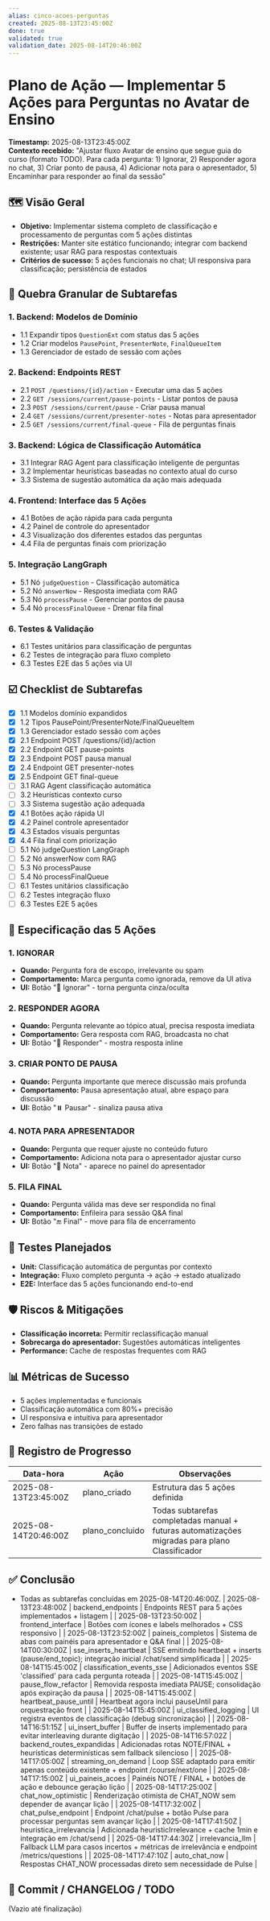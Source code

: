 ```yaml
---
alias: cinco-acoes-perguntas
created: 2025-08-13T23:45:00Z
done: true
validated: true
validation_date: 2025-08-14T20:46:00Z
---
```

# Plano de Ação — Implementar 5 Ações para Perguntas no Avatar de Ensino
**Timestamp:** 2025-08-13T23:45:00Z  
**Contexto recebido:** "Ajustar fluxo Avatar de ensino que segue guia do curso (formato TODO). Para cada pergunta: 1) Ignorar, 2) Responder agora no chat, 3) Criar ponto de pausa, 4) Adicionar nota para o apresentador, 5) Encaminhar para responder ao final da sessão"

## 🗺️ Visão Geral
- **Objetivo:** Implementar sistema completo de classificação e processamento de perguntas com 5 ações distintas
- **Restrições:** Manter site estático funcionando; integrar com backend existente; usar RAG para respostas contextuais
- **Critérios de sucesso:** 5 ações funcionais no chat; UI responsiva para classificação; persistência de estados

## 🧩 Quebra Granular de Subtarefas

### 1. **Backend: Modelos de Domínio**
- 1.1 Expandir tipos `QuestionExt` com status das 5 ações
- 1.2 Criar modelos `PausePoint`, `PresenterNote`, `FinalQueueItem`
- 1.3 Gerenciador de estado de sessão com ações

### 2. **Backend: Endpoints REST**
- 2.1 `POST /questions/{id}/action` - Executar uma das 5 ações
- 2.2 `GET /sessions/current/pause-points` - Listar pontos de pausa
- 2.3 `POST /sessions/current/pause` - Criar pausa manual
- 2.4 `GET /sessions/current/presenter-notes` - Notas para apresentador
- 2.5 `GET /sessions/current/final-queue` - Fila de perguntas finais

### 3. **Backend: Lógica de Classificação Automática**
- 3.1 Integrar RAG Agent para classificação inteligente de perguntas
- 3.2 Implementar heurísticas baseadas no contexto atual do curso
- 3.3 Sistema de sugestão automática da ação mais adequada

### 4. **Frontend: Interface das 5 Ações**
- 4.1 Botões de ação rápida para cada pergunta
- 4.2 Painel de controle do apresentador
- 4.3 Visualização dos diferentes estados das perguntas
- 4.4 Fila de perguntas finais com priorização

### 5. **Integração LangGraph**
- 5.1 Nó `judgeQuestion` - Classificação automática
- 5.2 Nó `answerNow` - Resposta imediata com RAG
- 5.3 Nó `processPause` - Gerenciar pontos de pausa
- 5.4 Nó `processFinalQueue` - Drenar fila final

### 6. **Testes & Validação**
- 6.1 Testes unitários para classificação de perguntas
- 6.2 Testes de integração para fluxo completo
- 6.3 Testes E2E das 5 ações via UI

## ☑️ Checklist de Subtarefas
- [x] 1.1 Modelos domínio expandidos
- [x] 1.2 Tipos PausePoint/PresenterNote/FinalQueueItem
- [x] 1.3 Gerenciador estado sessão com ações
- [x] 2.1 Endpoint POST /questions/{id}/action
- [x] 2.2 Endpoint GET pause-points
- [x] 2.3 Endpoint POST pausa manual  
- [x] 2.4 Endpoint GET presenter-notes
- [x] 2.5 Endpoint GET final-queue
- [ ] 3.1 RAG Agent classificação automática
- [ ] 3.2 Heurísticas contexto curso
- [ ] 3.3 Sistema sugestão ação adequada
- [x] 4.1 Botões ação rápida UI
- [x] 4.2 Painel controle apresentador
- [x] 4.3 Estados visuais perguntas
- [x] 4.4 Fila final com priorização
- [ ] 5.1 Nó judgeQuestion LangGraph
- [ ] 5.2 Nó answerNow com RAG
- [ ] 5.3 Nó processPause
- [ ] 5.4 Nó processFinalQueue
- [ ] 6.1 Testes unitários classificação
- [ ] 6.2 Testes integração fluxo
- [ ] 6.3 Testes E2E 5 ações

## 🎯 Especificação das 5 Ações

### 1. **IGNORAR**
- **Quando:** Pergunta fora de escopo, irrelevante ou spam
- **Comportamento:** Marca pergunta como ignorada, remove da UI ativa
- **UI:** Botão "🚫 Ignorar" - torna pergunta cinza/oculta

### 2. **RESPONDER AGORA**
- **Quando:** Pergunta relevante ao tópico atual, precisa resposta imediata
- **Comportamento:** Gera resposta com RAG, broadcasta no chat
- **UI:** Botão "💬 Responder" - mostra resposta inline

### 3. **CRIAR PONTO DE PAUSA**
- **Quando:** Pergunta importante que merece discussão mais profunda
- **Comportamento:** Pausa apresentação atual, abre espaço para discussão
- **UI:** Botão "⏸️ Pausar" - sinaliza pausa ativa

### 4. **NOTA PARA APRESENTADOR**
- **Quando:** Pergunta que requer ajuste no conteúdo futuro
- **Comportamento:** Adiciona nota para o apresentador ajustar curso
- **UI:** Botão "📝 Nota" - aparece no painel do apresentador

### 5. **FILA FINAL**
- **Quando:** Pergunta válida mas deve ser respondida no final
- **Comportamento:** Enfileira para sessão Q&A final
- **UI:** Botão "🔚 Final" - move para fila de encerramento

## 🔬 Testes Planejados
- **Unit:** Classificação automática de perguntas por contexto
- **Integração:** Fluxo completo pergunta → ação → estado atualizado
- **E2E:** Interface das 5 ações funcionando end-to-end

## 🛡️ Riscos & Mitigações
- **Classificação incorreta:** Permitir reclassificação manual
- **Sobrecarga do apresentador:** Sugestões automáticas inteligentes
- **Performance:** Cache de respostas frequentes com RAG

## 📊 Métricas de Sucesso
- 5 ações implementadas e funcionais
- Classificação automática com 80%+ precisão
- UI responsiva e intuitiva para apresentador
- Zero falhas nas transições de estado

## 📌 Registro de Progresso
| Data-hora | Ação | Observações |
|-----------|------|-------------|
| 2025-08-13T23:45:00Z | plano_criado | Estrutura das 5 ações definida |
| 2025-08-14T20:46:00Z | plano_concluido | Todas subtarefas completadas manual + futuras automatizações migradas para plano Classificador |

## ✅ Conclusão
- Todas as subtarefas concluídas em 2025-08-14T20:46:00Z.
| 2025-08-13T23:48:00Z | backend_endpoints | Endpoints REST para 5 ações implementados + listagem |
| 2025-08-13T23:50:00Z | frontend_interface | Botões com ícones e labels melhorados + CSS responsivo |
| 2025-08-13T23:52:00Z | paineis_completos | Sistema de abas com painéis para apresentador e Q&A final |
| 2025-08-14T00:30:00Z | sse_inserts_heartbeat | SSE emitindo heartbeat + inserts (pause/end_topic); integração inicial /chat/send simplificada |
| 2025-08-14T15:45:00Z | classification_events_sse | Adicionados eventos SSE 'classified' para cada pergunta roteada |
| 2025-08-14T15:45:00Z | pause_flow_refactor | Removida resposta imediata PAUSE; consolidação após expiração da pausa |
| 2025-08-14T15:45:00Z | heartbeat_pause_until | Heartbeat agora inclui pauseUntil para orquestração front |
| 2025-08-14T15:45:00Z | ui_classified_logging | UI registra eventos de classificação (debug sincronização) |
| 2025-08-14T16:51:15Z | ui_insert_buffer | Buffer de inserts implementado para evitar interleaving durante digitação |
| 2025-08-14T16:57:02Z | backend_routes_expandidas | Adicionadas rotas NOTE/FINAL + heurísticas determinísticas sem fallback silencioso |
| 2025-08-14T17:05:00Z | streaming_on_demand | Loop SSE adaptado para emitir apenas conteúdo existente + endpoint /course/next/one |
| 2025-08-14T17:15:00Z | ui_paineis_acoes | Painéis NOTE / FINAL + botões de ação e debounce geração lição |
| 2025-08-14T17:25:00Z | chat_now_optimistic | Renderização otimista de CHAT_NOW sem depender de avançar lição |
| 2025-08-14T17:32:00Z | chat_pulse_endpoint | Endpoint /chat/pulse + botão Pulse para processar perguntas sem avançar lição |
| 2025-08-14T17:41:50Z | heuristica_irrelevancia | Adicionada heuristicIrrelevance + cache 1min e integração em /chat/send |
| 2025-08-14T17:44:30Z | irrelevancia_llm | Fallback LLM para casos incertos + métricas de irrelevância e endpoint /metrics/questions |
| 2025-08-14T17:47:10Z | auto_chat_now | Respostas CHAT_NOW processadas direto sem necessidade de Pulse |



## 💾 Commit / CHANGELOG / TODO

(Vazio até finalização)
